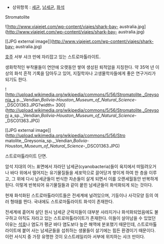   * 상위항목 : [세균](%EC%84%B8%EA%B7%A0.md), [남세균](%EB%82%A8%EC%84%B8%EA%B7%A0.md), [화석](%ED%99%94%EC%84%9D.md)  

Stromatolite

![http://www.viajejet.com/wp-content/viajes/shark-bay-
australia.jpg](http://www.viajejet.com/wp-content/viajes/shark-bay-
australia.jpg)

[[JPG external image]](http://www.viajejet.com/wp-content/viajes/shark-bay-
australia.jpg)

[호주](%ED%98%B8%EC%A3%BC.md) 서부 샤크 만에 자리잡고 있는 스트로마톨라이트.

생화학적인 부착물들이 연안에 오랫동안 쌓여 생성된 퇴적암을 지칭한다. 약 35억 년 이상의 화석 흔적 기록을 담아두고 있어, 지질학자나
고생물학자들에게 좋은 연구거리가 되기도 한다.

![http://upload.wikimedia.org/wikipedia/commons/5/56/Stromatolite,_Greysonia_s
p.,_Vendian,_Bolivia_-_Houston_Museum_of_Natural_Science_-_DSC01363.JPG?width=
300](http://upload.wikimedia.org/wikipedia/commons/5/56/Stromatolite,_Greysoni
a_sp.,_Vendian,_Bolivia_-_Houston_Museum_of_Natural_Science_-_DSC01363.JPG)

[[JPG external image]](http://upload.wikimedia.org/wikipedia/commons/5/56/Stro
matolite,_Greysonia_sp.,_Vendian,_Bolivia_-
_Houston_Museum_of_Natural_Science_-_DSC01363.JPG)

스트로마톨라이트 단면.

암석 지대의 어느 표면에서 자라던 남세균(cyanobacteria)들이 육지에서 떠밀려오거나 바다 위에서 떨어지는 유기물질들을 세포막으로
끌어당겨 쌓이게 하여 한 층을 이루고, 그 위에 다시 남세균들이 번식한 자손들이 살게 되면서 이를 오랜세월동안 반복하게 된다. 이렇게
반복되어 유기물질들과 같이 뭍힌 남세균들이 화석화되게 되는 것이다.

현재 화석화된 스트로마톨라이트들은 전세계에 널려있으며, 기둥이나 사각모양 등의 여러 형태를 띈다. 국내에도 스트로마톨라이트 화석이 존재한다.

전세계에 흩어져 살던 원시 남세균 군락지들이 대부분 사라지거나 화석화되었음에도 불구하고 아직도 자라고 있는 스트로마톨라이트가 존재한다.
이들이 살아남을 수 있었던 이유는 [석호](%EC%84%9D%ED%98%B8.md)나 염도가 평균 바다 염도보다 높은 해역에 분포했기
때문인데, 스트로마톨라이트에 붙어 사는 남세균들을 섭취하는 생물들이 살기에는 힘든 환경이기 때문이다. 이런 서식지 중 가장 유명한 것이
오스트레일리아 서부에 위치하는 샤크 만이다.

